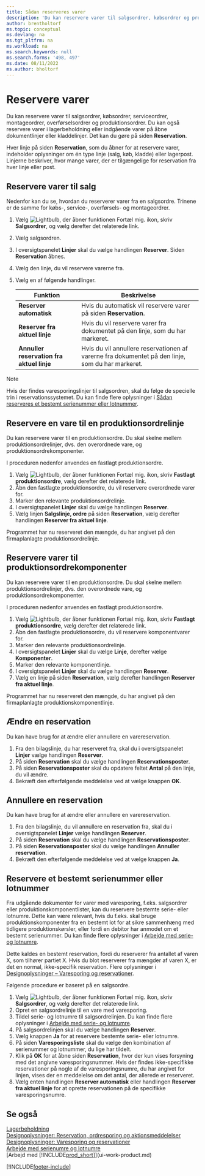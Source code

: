```yaml
---
title: Sådan reserveres varer
description: 'Du kan reservere varer til salgsordrer, købsordrer og produktionsordrer. Du kan reservere varer i lagerbeholdning eller indgående varer på åbne dokumentlinjer.'
author: brentholtorf
ms.topic: conceptual
ms.devlang: na
ms.tgt_pltfrm: na
ms.workload: na
ms.search.keywords: null
ms.search.forms: '498, 497'
ms.date: 08/11/2022
ms.author: bholtorf
---
```

# <a name="reserve-items"></a>Reservere varer

Du kan reservere varer til salgsordrer, købsordrer, serviceordrer, montageordrer, overførselsordrer og produktionsordrer. Du kan også reservere varer i lagerbeholdning eller indgående varer på åbne dokumentlinjer eller kladdelinjer. Det kan du gøre på siden **Reservation**.

Hver linje på siden **Reservation**, som du åbner for at reservere varer, indeholder oplysninger om én type linje (salg, køb, kladde) eller lagerpost. Linjerne beskriver, hvor mange varer, der er tilgængelige for reservation fra hver linje eller post.

## <a name="reserve-items-for-sales"></a>Reservere varer til salg

Nedenfor kan du se, hvordan du reserverer varer fra en salgsordre. Trinene er de samme for købs-, service-, overførsels- og montageordrer.
  
1. Vælg ![Lightbulb, der åbner funktionen Fortæl mig.](media/ui-search/search_small.png "Fortæl mig, hvad du vil foretage dig") ikon, skriv **Salgsordrer**, og vælg derefter det relaterede link.  
2. Vælg salgsordren.
3. I oversigtspanelet **Linjer** skal du vælge handlingen **Reserver**. Siden **Reservation** åbnes.  
4. Vælg den linje, du vil reservere varerne fra.  
5. Vælg en af følgende handlinger.  

    |**Funktion**|**Beskrivelse**|
    |------------------|---------------------|  
    |**Reserver automatisk**|Hvis du automatisk vil reservere varer på siden **Reservation**.|  
    |**Reserver fra aktuel linje**|Hvis du vil reservere varer fra dokumentet på den linje, som du har markeret.|  
    |**Annuller reservation fra aktuel linje**|Hvis du vil annullere reservationen af varerne fra dokumentet på den linje, som du har markeret.|

> [!NOTE]  
> Hvis der findes varesporingslinjer til salgsordren, skal du følge de specielle trin i reservationssystemet. Du kan finde flere oplysninger i [Sådan reserveres et bestemt serienummer eller lotnummer](inventory-how-to-reserve-items.md#reserve-a-specific-serial-or-lot-number).  

## <a name="reserve-an-item-for-a-production-order-line"></a>Reservere en vare til en produktionsordrelinje

Du kan reservere varer til en produktionsordre. Du skal skelne mellem produktionsordrelinjer, dvs. den overordnede vare, og produktionsordrekomponenter.

I proceduren nedenfor anvendes en fastlagt produktionsordre.

1. Vælg ![Lightbulb, der åbner funktionen Fortæl mig.](media/ui-search/search_small.png "Fortæl mig, hvad du vil foretage dig") ikon, skriv **Fastlagt produktionsordre**, vælg derefter det relaterede link.  
2. Åbn den fastlagte produktionsordre, du vil reservere overordnede varer for.  
3. Marker den relevante produktionsordrelinje.  
4. I oversigtspanelet **Linjer** skal du vælge handlingen **Reserver**.
5. Vælg linjen **Salgslinje, ordre** på siden **Reservation**, vælg derefter handlingen **Reserver fra aktuel linje**.  

Programmet har nu reserveret den mængde, du har angivet på den firmaplanlagte produktionsordrelinje.

## <a name="reserve-items-for-production-order-components"></a>Reservere varer til produktionsordrekomponenter

Du kan reservere varer til en produktionsordre. Du skal skelne mellem produktionsordrelinjer, dvs. den overordnede vare, og produktionsordrekomponenter.

I proceduren nedenfor anvendes en fastlagt produktionsordre.

1. Vælg ![Lightbulb, der åbner funktionen Fortæl mig.](media/ui-search/search_small.png "Fortæl mig, hvad du vil foretage dig") ikon, skriv **Fastlagt produktionsordre**, vælg derefter det relaterede link.  
2. Åbn den fastlagte produktionsordre, du vil reservere komponentvarer for.  
3. Marker den relevante produktionsordrelinje.  
4. I oversigtspanelet **Linjer** skal du vælge **Linje**, derefter vælge **Komponenter**.  
5. Marker den relevante komponentlinje.  
6. I oversigtspanelet **Linjer** skal du vælge handlingen **Reserver**.  
7. Vælg en linje på siden **Reservation**, vælg derefter handlingen **Reserver fra aktuel linje**.  

Programmet har nu reserveret den mængde, du har angivet på den firmaplanlagte produktionskomponentlinje.

## <a name="change-a-reservation"></a>Ændre en reservation

Du kan have brug for at ændre eller annullere en varereservation.

1. Fra den bilagslinje, du har reserveret fra, skal du i oversigtspanelet **Linjer** vælge handlingen **Reserver**.  
2. På siden **Reservation** skal du vælge handlingen **Reservationsposter**.
3. På siden **Reservationsposter** skal du opdatere feltet **Antal** på den linje, du vil ændre.
4. Bekræft den efterfølgende meddelelse ved at vælge knappen **OK**.

## <a name="cancel-a-reservation"></a>Annullere en reservation

Du kan have brug for at ændre eller annullere en varereservation.

1. Fra den bilagslinje, du vil annullere en reservation fra, skal du i oversigtspanelet **Linjer** vælge handlingen **Reserver**.  
2. På siden **Reservation** skal du vælge handlingen **Reservationsposter**.  
3. På siden **Reservationsposter** skal du vælge handlingen **Annuller reservation**.  
4. Bekræft den efterfølgende meddelelse ved at vælge knappen **Ja**.  

## <a name="reserve-a-specific-serial-or-lot-number"></a>Reservere et bestemt serienummer eller lotnummer

Fra udgående dokumenter for varer med varesporing, f.eks. salgsordrer eller produktionskomponentlister, kan du reservere bestemte serie- eller lotnumre. Dette kan være relevant, hvis du f.eks. skal bruge produktionskomponenter fra en bestemt lot for at sikre sammenhæng med tidligere produktionskørsler, eller fordi en debitor har anmodet om et bestemt serienummer. Du kan finde flere oplysninger i [Arbejde med serie- og lotnumre](inventory-how-work-item-tracking.md).

Dette kaldes en bestemt reservation, fordi du reserverer fra antallet af varen X, som tilhører partiet X. Hvis du blot reserverer fra mængder af varen X, er det en normal, ikke-specifik reservation. Flere oplysninger i [Designoplysninger – Varesporing og reservationer](design-details-item-tracking-and-reservations.md).

Følgende procedure er baseret på en salgsordre.

1. Vælg ![Lightbulb, der åbner funktionen Fortæl mig.](media/ui-search/search_small.png "Fortæl mig, hvad du vil foretage dig") ikon, skriv **Salgsordrer**, og vælg derefter det relaterede link.  
2. Opret en salgsordrelinje til en vare med varesporing.  
3. Tildel serie- og lotnumre til salgsordrelinjen. Du kan finde flere oplysninger i [Arbejde med serie- og lotnumre](inventory-how-work-item-tracking.md).
4. På salgsordrelinjen skal du vælge handlingen **Reserver**.  
5. Vælg knappen **Ja** for at reservere bestemte serie- eller lotnumre.  
6. På siden **Varesporingsliste** skal du vælge den kombination af serienummer og lotnummer, du lige har tildelt.  
7. Klik på **OK** for at åbne siden **Reservation**, hvor der kun vises forsyning med det angivne varesporingsnummer. Hvis der findes ikke-specifikke reservationer på nogle af de varesporingsnumre, du har angivet for linjen, vises der en meddelelse om det antal, der allerede er reserveret.  
8. Vælg enten handlingen **Reserver automatisk** eller handlingen **Reserver fra aktuel linje** for at oprette reservationen på de specifikke varesporingsnumre.

## <a name="see-also"></a>Se også

[Lagerbeholdning](inventory-manage-inventory.md)  
[Designoplysninger: Reservation, ordresporing og aktionsmeddelelser](design-details-reservation-order-tracking-and-action-messaging.md)  
[Designoplysninger: Varesporing og reservationer](design-details-item-tracking-and-reservations.md)  
[Arbejde med serienumre og lotnumre](inventory-how-work-item-tracking.md)  
[Arbejd med [!INCLUDE[prod_short](includes/prod_short.md)]](ui-work-product.md)

[!INCLUDE[footer-include](includes/footer-banner.md)]

